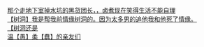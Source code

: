 [那个走地下室掉水坑的黑货团长，，卤煮现在笑得生活不能自理](http://tieba.baidu.com/p/3630453821?see_lz=1&pn=)   
[【树洞】我是帮我前情缘树洞的。因为太多男的追他我和他死了情缘。](http://tieba.baidu.com/p/3629902726?see_lz=1&pn=)   
[【树洞还是](http://tieba.baidu.com/p/3629403371?see_lz=1&pn=)   
[温【愚】柔【蠢】的亲友们](http://tieba.baidu.com/p/3629192526?see_lz=1&pn=)   
